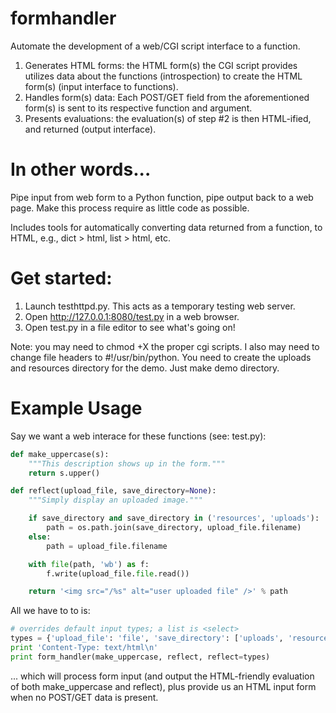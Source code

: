 formhandler
===========

Automate the development of a web/CGI script interface to a
function.

  1. Generates HTML forms: the HTML form(s) the CGI script provides utilizes data about the functions (introspection) to create the HTML form(s) (input interface to functions).
  2. Handles form(s) data: Each POST/GET field from the aforementioned form(s) is sent to its respective function and argument.
  3. Presents evaluations: the evaluation(s) of step #2 is then HTML-ified, and returned (output interface).

# In other words...

Pipe input from web form to a Python function, pipe output back to a web page. Make this process require as little code as possible.

Includes tools for automatically converting data returned from a function, to HTML, e.g., dict > html, list > html, etc.

# Get started:

1. Launch testhttpd.py. This acts as a temporary testing web server.
2. Open http://127.0.0.1:8080/test.py in a web browser.
3. Open test.py in a file editor to see what's going on!

Note: you may need to chmod +X the proper cgi scripts. I also may need to change file headers to #!/usr/bin/python. You need to create the uploads and resources directory for the demo. Just make demo directory.

# Example Usage

Say we want a web interace for these functions (see: test.py):

```python
def make_uppercase(s):
    """This description shows up in the form."""
    return s.upper()

def reflect(upload_file, save_directory=None):
    """Simply display an uploaded image."""

    if save_directory and save_directory in ('resources', 'uploads'):
        path = os.path.join(save_directory, upload_file.filename)
    else:
        path = upload_file.filename

    with file(path, 'wb') as f:
        f.write(upload_file.file.read())

    return '<img src="/%s" alt="user uploaded file" />' % path
```

All we have to to is:

```python
# overrides default input types; a list is <select>
types = {'upload_file': 'file', 'save_directory': ['uploads', 'resources'],}
print 'Content-Type: text/html\n'
print form_handler(make_uppercase, reflect, reflect=types)
```

... which will process form input (and output the HTML-friendly evaluation of both make_uppercase and reflect), plus provide us an HTML input form when no POST/GET data is present.

